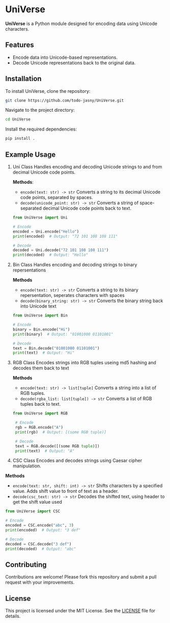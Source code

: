 
# UniVerse

**UniVerse** is a Python module designed for encoding data using Unicode characters.

## Features

- Encode data into Unicode-based representations.
- Decode Unicode representations back to the original data.

## Installation

To install UniVerse, clone the repository:

```bash
git clone https://github.com/todo-jasny/UniVerse.git
```

Navigate to the project directory:

```bash
cd UniVerse
```

Install the required dependencies:

```bash
pip install .
```

## Example Usage

1. Uni Class
   Handles encoding and decoding Unicode strings to and from decimal Unicode code points.
   
   **Methods**:
   * `encode(text: str) -> str`
     Converts a string to its decimal Unicode code points, separated by spaces.
   * `decode(unicode_point: str) -> str`
     Converts a string of space-separated decimal Unicode code points back to text.

    ```python
    from UniVerse import Uni

    # Encode
    encoded = Uni.encode("Hello")
    print(encoded)  # Output: "72 101 108 108 111"

    # Decode
    decoded = Uni.decode("72 101 108 108 111")
    print(decoded)  # Output: "Hello"
    ```

3. Bin Class
   Handles encoding and decoding strings to binary repersentations
   
   **Methods**
   * `encode(text: str) -> str`
     Converts a string to its binary repersentation, seperates characters with spaces
   * `decode(binary_string: str) -> str`
     Converts the binary string back into Unicode text

    ```python
    from UniVerse import Bin

    # Encode
    binary = Bin.encode("Hi")
    print(binary)  # Output: "01001000 01101001"

    # Decode
    text = Bin.decode("01001000 01101001")
    print(text)  # Output: "Hi"
    ```

4. RGB Class
   Encodes strings into RGB tuples useing md5 hashing and decodes them back to text
   
   **Methods**
   * `encode(text: str) -> list[tuple]`
     Converts a string into a list of RGB tuples.
   * `decode(rgba_list: list[tuple]) -> str`
     Converts a list of RGB tuples back to text.

   ```python
   from UniVerse import RGB

    # Encode
    rgb = RGB.encode("A")
    print(rgb)  # Output: [(some RGB tuple)]

    # Decode
    text = RGB.decode([(some RGB tuple)])
    print(text)  # Output: "A"
   ```

5. CSC Class
Encodes and decodes strings using Caesar cipher manipulation.

**Methods**
  * `encode(text: str, shift: int) -> str`
   Shifts characters by a specified value. Adds shift value to front of text as a header.
  * `decode(csc_text: str) -> str`
  Decodes the shifted text, using header to get the shift value used

```python
from UniVerse import CSC

# Encode
encoded = CSC.encode("abc", 3)
print(encoded)  # Output: "3 def"

# Decode
decoded = CSC.decode("3 def")
print(decoded)  # Output: "abc"

```


## Contributing

Contributions are welcome! Please fork this repository and submit a pull request with your improvements.

## License

This project is licensed under the MIT License. See the [LICENSE](LICENSE) file for details.
